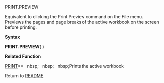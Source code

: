 PRINT.PREVIEW

Equivalent to clicking the Print Preview command on the File menu.
Previews the pages and page breaks of the active workbook on the screen
before printing.

**Syntax**

**PRINT.PREVIEW**( )

**Related Function**

[PRINT](PRINT.md)**&nbsp;&nbsp;&nbsp;nbsp;&nbsp;&nbsp;&nbsp;nbsp;&nbsp;&nbsp;&nbsp;nbsp;Prints the active workbook



Return to [README](README.md)

